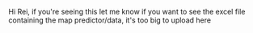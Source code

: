Hi Rei, if you're seeing this let me know if you want to see the excel file containing the map predictor/data, it's too big to upload here
